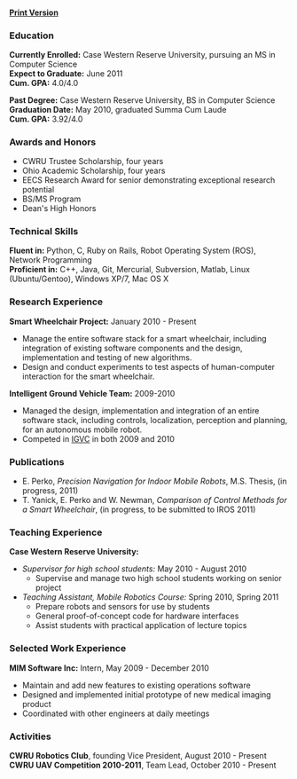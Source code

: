 #### [Print Version](http://dl.dropbox.com/u/1970299/Eric%20Perko%20CV.pdf)

### Education

**Currently Enrolled:** Case Western Reserve University, pursuing an MS in Computer Science   
**Expect to Graduate:** June 2011  
**Cum. GPA:** 4.0/4.0  

**Past Degree:** Case Western Reserve University, BS in Computer Science  
**Graduation Date:** May 2010, graduated Summa Cum Laude  
**Cum. GPA:** 3.92/4.0  

### Awards and Honors

* CWRU Trustee Scholarship, four years
* Ohio Academic Scholarship, four years
* EECS Research Award for senior demonstrating exceptional research potential
* BS/MS Program
* Dean's High Honors

### Technical Skills

**Fluent in:** Python, C, Ruby on Rails, Robot Operating System (ROS), Network Programming	
**Proficient in:** C++, Java, Git, Mercurial, Subversion, Matlab, Linux (Ubuntu/Gentoo), Windows XP/7, Mac OS X

### Research Experience

**Smart Wheelchair Project:** January 2010 - Present	
	
* Manage the entire software stack for a smart wheelchair, including integration of existing software components and the design, implementation and testing of new algorithms.
* Design and conduct experiments to test aspects of human-computer interaction for the smart wheelchair.

**Intelligent Ground Vehicle Team:** 2009-2010	
	
* Managed the design, implementation and integration of an entire software stack,
including controls, localization, perception and planning, for an autonomous mobile
robot.
* Competed in [IGVC](http://www.igvc.org) in both 2009 and 2010

### Publications
* E. Perko, *Precision Navigation for Indoor Mobile Robots*, M.S. Thesis, (in progress, 2011)
* T. Yanick, E. Perko and W. Newman, *Comparison of Control Methods for a Smart Wheelchair*, (in progress, to be submitted to IROS 2011)

### Teaching Experience

**Case Western Reserve University:**

+ *Supervisor for high school students:* May 2010 - August 2010  
    * Supervise and manage two high school students working on senior project 
+ *Teaching Assistant, Mobile Robotics Course:* Spring 2010, Spring 2011  
    * Prepare robots and sensors for use by students  
    * General proof-of-concept code for hardware interfaces  
    * Assist students with practical application of lecture topics  

### Selected Work Experience

**MIM Software Inc:** Intern, May 2009 - December 2010  	

* Maintain and add new features to existing operations software
* Designed and implemented initial prototype of new medical imaging product
* Coordinated with other engineers at daily meetings

### Activities

**CWRU Robotics Club**, founding Vice President, August 2010 - Present  
**CWRU UAV Competition 2010-2011**, Team Lead, October 2010 - Present

